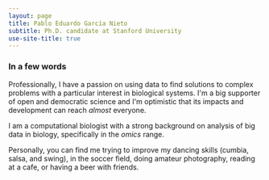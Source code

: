 ```yaml
---
layout: page
title: Pablo Eduardo García Nieto
subtitle: Ph.D. candidate at Stanford University
use-site-title: true
---
```


### In a few words

Professionally, I have a passion on using data to find solutions to complex problems with a particular interest in biological systems. I'm a big supporter of open and democratic science and I'm optimistic that its impacts and development can reach *almost* everyone. 

I am a computational biologist with a strong background on analysis of big data in biology, specifically in the *omics* range.


Personally, you can find me trying to improve my dancing skills (cumbia, salsa, and swing), in the soccer field, doing amateur photography, reading at a cafe, or having a beer with friends.
